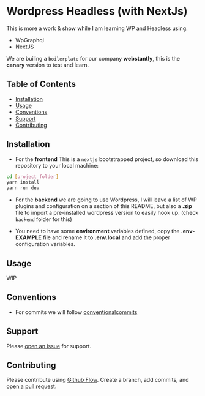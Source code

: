 # Wordpress Headless (with NextJs)

This is more a work & show while I am learning WP and Headless using:

- WpGraphql
- NextJS

We are builing a `boilerplate` for our company **webstantly**, this is the **canary** version to test and learn.

## Table of Contents

- [Installation](#installation)
- [Usage](#usage)
- [Conventions](#conventions)
- [Support](#support)
- [Contributing](#contributing)

## Installation

- For the **frontend** This is a `nextjs` bootstrapped project, so download this repository to your local machine:

```sh
cd [project_folder]
yarn install
yarn run dev
```

- For the **backend** we are going to use Wordpress, I will leave a list of WP plugins and configuration on a section of this README, but also a **.zip** file to import a pre-installed wordpress version to easily hook up. (check `backend` folder for this)

- You need to have some **environment** variables defined, copy the **.env-EXAMPLE** file and rename it to **.env.local** and add the proper configuration variables.

## Usage

WIP

## Conventions

- For commits we will follow [conventionalcommits](https://www.conventionalcommits.org/en/v1.0.0/)

## Support

Please [open an issue](https://github.com/carlosloureda/headless-wordpress/issues/new) for support.

## Contributing

Please contribute using [Github Flow](https://guides.github.com/introduction/flow/). Create a branch, add commits, and [open a pull request](https://github.com/carlosloureda/headless-wordpress/compare/).
